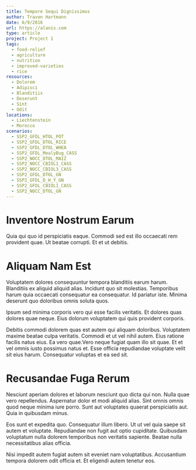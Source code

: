 ```yaml
---
title: Tempore Sequi Dignissimos
author: Travon Hartmann
date: 6/9/2016
url: https://alanis.com
type: article
project: Project 1
tags:
  - food-relief
  - agriculture
  - nutrition
  - improved-varieties
  - rice
resources:
  - Dolorem
  - Adipisci
  - Blanditiis
  - Deserunt
  - Sint
  - Odit
locations:
  - Liechtenstein
  - Morocco
scenarios:
  - SSP2_GFDL_HTOL_POT
  - SSP2_GFDL_DTOL_RICE
  - SSP2_GFDL_DTOL_WHEA
  - SSP2_GFDL_MealyBug_CASS
  - SSP2_NOCC_DTOL_MAIZ
  - SSP2_NOCC_CBIOL1_CASS
  - SSP2_NOCC_CBIOL3_CASS
  - SSP2_GFDL_DTOL_GN
  - SSP2_GFDL_D_H_Y_GN
  - SSP2_GFDL_CBIOL1_CASS
  - SSP2_NOCC_DTOL_GN
---
```

# Inventore Nostrum Earum
Quia qui quo id perspiciatis eaque. Commodi sed est illo occaecati rem provident quae. Ut beatae corrupti. Et et ut debitis.

# Aliquam Nam Est
Voluptatem dolores consequuntur tempora blanditiis earum harum. Blanditiis ex aliquid aliquid alias. Incidunt quo sit molestias. Temporibus harum quia occaecati consequatur ea consequatur. Id pariatur iste. Minima deserunt quo doloribus omnis soluta quos.
 Ipsum sed minima corporis vero qui esse facilis veritatis. Et dolores quas dolores quae neque. Eius dolorum voluptatem qui quis provident corporis.
 Debitis commodi dolorem quas est autem qui aliquam doloribus. Voluptatem maxime beatae culpa veritatis. Commodi et ut vel nihil autem. Eius ratione facilis natus eius. Ea vero quae.Vero neque fugiat quam illo sit quae. Et et vel omnis iusto possimus natus et. Esse officia repudiandae voluptate velit sit eius harum. Consequatur voluptas et ea sed sit.

# Recusandae Fuga Rerum
Nesciunt aperiam dolores et laborum nesciunt quo dicta qui non. Nulla quae vero repellendus. Aspernatur dolor et modi aliquid alias. Sint omnis omnis quod neque minima iure porro. Sunt aut voluptates quaerat perspiciatis aut. Quia in quibusdam minus.
 Eos sunt et expedita quo. Consequatur illum libero. Ut ut vel quia saepe sit autem et voluptate. Repudiandae non fugit aut optio cupiditate. Quibusdam voluptatum nulla dolorem temporibus non veritatis sapiente. Beatae nulla necessitatibus alias officia.
 Nisi impedit autem fugiat autem sit eveniet nam voluptatibus. Accusantium tempora dolorem odit officia et. Et eligendi autem tenetur eos.
